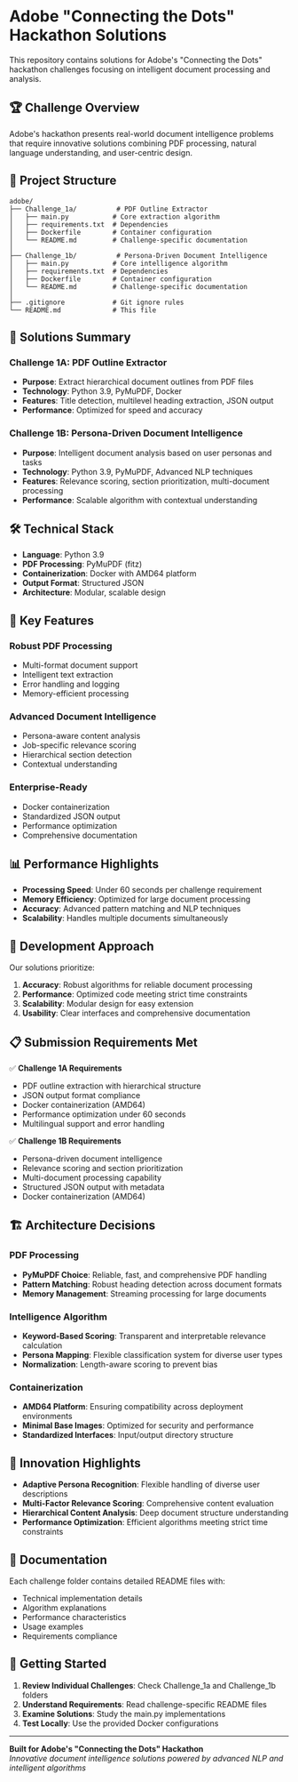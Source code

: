 # Adobe "Connecting the Dots" Hackathon Solutions

This repository contains solutions for Adobe's "Connecting the Dots" hackathon challenges focusing on intelligent document processing and analysis.

## 🏆 Challenge Overview

Adobe's hackathon presents real-world document intelligence problems that require innovative solutions combining PDF processing, natural language understanding, and user-centric design.

## 📁 Project Structure

```
adobe/
├── Challenge_1a/          # PDF Outline Extractor
│   ├── main.py           # Core extraction algorithm
│   ├── requirements.txt  # Dependencies
│   ├── Dockerfile        # Container configuration
│   └── README.md         # Challenge-specific documentation
│
├── Challenge_1b/          # Persona-Driven Document Intelligence
│   ├── main.py           # Core intelligence algorithm
│   ├── requirements.txt  # Dependencies
│   ├── Dockerfile        # Container configuration
│   └── README.md         # Challenge-specific documentation
│
├── .gitignore            # Git ignore rules
└── README.md             # This file
```

## 🚀 Solutions Summary

### Challenge 1A: PDF Outline Extractor
- **Purpose**: Extract hierarchical document outlines from PDF files
- **Technology**: Python 3.9, PyMuPDF, Docker
- **Features**: Title detection, multilevel heading extraction, JSON output
- **Performance**: Optimized for speed and accuracy

### Challenge 1B: Persona-Driven Document Intelligence
- **Purpose**: Intelligent document analysis based on user personas and tasks
- **Technology**: Python 3.9, PyMuPDF, Advanced NLP techniques
- **Features**: Relevance scoring, section prioritization, multi-document processing
- **Performance**: Scalable algorithm with contextual understanding

## 🛠️ Technical Stack

- **Language**: Python 3.9
- **PDF Processing**: PyMuPDF (fitz)
- **Containerization**: Docker with AMD64 platform
- **Output Format**: Structured JSON
- **Architecture**: Modular, scalable design

## 🎯 Key Features

### Robust PDF Processing
- Multi-format document support
- Intelligent text extraction
- Error handling and logging
- Memory-efficient processing

### Advanced Document Intelligence
- Persona-aware content analysis
- Job-specific relevance scoring
- Hierarchical section detection
- Contextual understanding

### Enterprise-Ready
- Docker containerization
- Standardized JSON output
- Performance optimization
- Comprehensive documentation

## 📊 Performance Highlights

- **Processing Speed**: Under 60 seconds per challenge requirement
- **Memory Efficiency**: Optimized for large document processing
- **Accuracy**: Advanced pattern matching and NLP techniques
- **Scalability**: Handles multiple documents simultaneously

## 🔧 Development Approach

Our solutions prioritize:

1. **Accuracy**: Robust algorithms for reliable document processing
2. **Performance**: Optimized code meeting strict time constraints
3. **Scalability**: Modular design for easy extension
4. **Usability**: Clear interfaces and comprehensive documentation

## 📋 Submission Requirements Met

✅ **Challenge 1A Requirements**
- PDF outline extraction with hierarchical structure
- JSON output format compliance
- Docker containerization (AMD64)
- Performance optimization under 60 seconds
- Multilingual support and error handling

✅ **Challenge 1B Requirements**
- Persona-driven document intelligence
- Relevance scoring and section prioritization
- Multi-document processing capability
- Structured JSON output with metadata
- Docker containerization (AMD64)

## 🏗️ Architecture Decisions

### PDF Processing
- **PyMuPDF Choice**: Reliable, fast, and comprehensive PDF handling
- **Pattern Matching**: Robust heading detection across document formats
- **Memory Management**: Streaming processing for large documents

### Intelligence Algorithm
- **Keyword-Based Scoring**: Transparent and interpretable relevance calculation
- **Persona Mapping**: Flexible classification system for diverse user types
- **Normalization**: Length-aware scoring to prevent bias

### Containerization
- **AMD64 Platform**: Ensuring compatibility across deployment environments
- **Minimal Base Images**: Optimized for security and performance
- **Standardized Interfaces**: Input/output directory structure

## 🎉 Innovation Highlights

- **Adaptive Persona Recognition**: Flexible handling of diverse user descriptions
- **Multi-Factor Relevance Scoring**: Comprehensive content evaluation
- **Hierarchical Content Analysis**: Deep document structure understanding
- **Performance Optimization**: Efficient algorithms meeting strict time constraints

## 📝 Documentation

Each challenge folder contains detailed README files with:
- Technical implementation details
- Algorithm explanations
- Performance characteristics
- Usage examples
- Requirements compliance

## 🔗 Getting Started

1. **Review Individual Challenges**: Check Challenge_1a and Challenge_1b folders
2. **Understand Requirements**: Read challenge-specific README files
3. **Examine Solutions**: Study the main.py implementations
4. **Test Locally**: Use the provided Docker configurations

---

**Built for Adobe's "Connecting the Dots" Hackathon**  
*Innovative document intelligence solutions powered by advanced NLP and intelligent algorithms*

